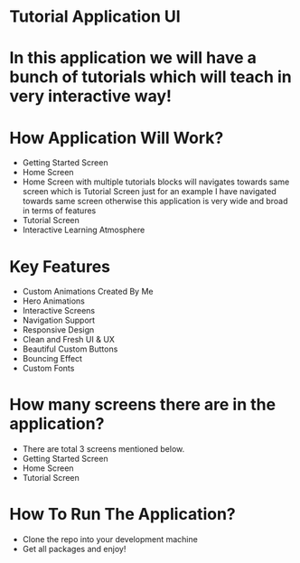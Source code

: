 # Tutorial Application UI

# In this application we will have a bunch of tutorials which will teach in very interactive way!

# How Application Will Work?
- Getting Started Screen
- Home Screen
- Home Screen with multiple tutorials blocks will navigates towards same screen which is Tutorial Screen just for an example I have navigated towards same screen otherwise this application is very wide and broad in terms of features
- Tutorial Screen
- Interactive Learning Atmosphere

# Key Features 
- Custom Animations Created By Me
- Hero Animations
- Interactive Screens
- Navigation Support
- Responsive Design 
- Clean and Fresh UI & UX
- Beautiful Custom Buttons
- Bouncing Effect
- Custom Fonts

# How many screens there are in the application?
- There are total 3 screens mentioned below.
- Getting Started Screen
- Home Screen
- Tutorial Screen


# How To Run The Application?
- Clone the repo into your development machine
- Get all packages and enjoy!


